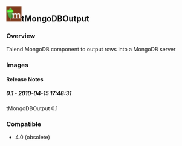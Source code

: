 ## <img src='./logo.jpg' width='40' height='40'>tMongoDBOutput

### Overview
 Talend MongoDB component to output rows into a MongoDB server 
### Images




#### Release Notes

##### 0.1 - 2010-04-15 17:48:31
tMongoDBOutput 0.1
### Compatible
 -  4.0 (obsolete)